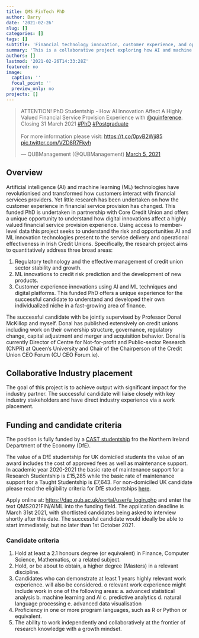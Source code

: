 ```yaml
---
title: QMS FinTech PhD
author: Barry
date: '2021-02-26'
slug: []
categories: []
tags: []
subtitle: 'Financial technology innovation, customer experience, and operational performance'
summary: 'This is a collaborative project exploring how AI and machine learning impacts the credit unions.  The project is fully-funded by a Northern Ireland DfE CAST studentship, worth approximately £28,000 per annum gross.'
authors: []
lastmod: '2021-02-26T14:33:28Z'
featured: no
image:
  caption: ''
  focal_point: ''
  preview_only: no
projects: []
---
```


<blockquote class="twitter-tweet"><p lang="en" dir="ltr">ATTENTION! PhD Studentship - How AI Innovation Affect A Highly Valued Financial Service Provision Experience with <a href="https://twitter.com/quinference?ref_src=twsrc%5Etfw">@quinference</a>. Closing 31 March 2021 <a href="https://twitter.com/hashtag/PhD?src=hash&amp;ref_src=twsrc%5Etfw">#PhD</a> <a href="https://twitter.com/hashtag/Postgraduate?src=hash&amp;ref_src=twsrc%5Etfw">#Postgraduate</a><br><br>For more information please visit: <a href="https://t.co/0pvB2Wji85">https://t.co/0pvB2Wji85</a> <a href="https://t.co/VZD8R7Fkyh">pic.twitter.com/VZD8R7Fkyh</a></p>&mdash; QUBManagement (@QUBManagement) <a href="https://twitter.com/QUBManagement/status/1367848645178097672?ref_src=twsrc%5Etfw">March 5, 2021</a></blockquote> <script async src="https://platform.twitter.com/widgets.js" charset="utf-8"></script>

## Overview
Artificial intelligence (AI) and machine learning (ML) technologies have revolutionised and transformed how customers interact with financial services providers. Yet little research has been undertaken on how the customer experience in financial service provision has changed. This funded PhD is undertaken in partnership with Core Credit Union and offers a unique opportunity to understand how digital innovations affect a highly valued financial service provision experience. Using access to member-level data this project seeks to understand the risk and opportunities AI and ML innovation technologies present to the service delivery and operational effectiveness in Irish Credit Unions. Specifically, the research project aims to quantitatively address three broad areas:
1.	Regulatory technology and the effective management of credit union sector stability and growth.
2.	ML innovations to credit risk prediction and the development of new products.
3.	Customer experience innovations using AI and ML techniques and digital platforms.
This funded PhD offers a unique experience for the successful candidate to understand and developed their own individualized niche in a fast-growing area of finance.

The successful candidate with be jointly supervised by Professor Donal McKillop and myself. Donal has published extensively on credit unions including work on their ownership structure, governance, regulatory change, capital adjustment and merger and acquisition behavior. Donal is currently Director of Centre for Not-for-profit and Public-sector Research (CNPR) at Queen’s University and Chair of the Chairperson of the Credit Union CEO Forum (CU CEO Forum.ie).

## Collaborative Industry placement
The goal of this project is to achieve output with significant impact for the industry partner. The successful candidate will liaise closely with key industry stakeholders and have direct industry experience via a work placement.


## Funding and candidate criteria
The position is fully funded by a [CAST studentship](https://www.nidirect.gov.uk/articles/co-operative-awards-science-and-technology) fro the Northern Ireland Department of the Economy (DfE).

The value of a DfE studentship for UK domiciled students the value of an award includes the cost of approved fees as well as maintenance support. In academic year 2020-2021 the basic rate of maintenance support for a Research Studentship is £15,285 while the basic rate of maintenance support for a Taught Studentship is  £7,643. For non-domiciled UK candidate please read the eligibility criteria for  DfE studentships [here](https://www.nidirect.gov.uk/articles/department-economy-studentships).

Apply online at: https://dap.qub.ac.uk/portal/user/u_login.php and enter the text QMS2021FIN/AIML into the funding field.  The application deadline is March 31st 2021, with shortlisted candidates being asked to interview shortly after this date.  The successful candidate would ideally be able to start immediately, but no later than 1st October 2021.

### Candidate criteria
1.	Hold at least a 2.1 honours degree (or equivalent) in Finance, Computer Science, Mathematics, or a related subject.
2.	Hold, or be about to obtain, a higher degree (Masters) in a relevant discipline.
3.	Candidates who can demonstrate at least 1 years highly relevant work experience. will also be considered.
o	relevant work experience might include work in one of the following areas:
a.	advanced statistical analysis
b.	machine learning and AI
c.	predictive analytics
d.	natural language processing
e.	advanced data visualisation
4.	Proficiency in one or more program languages, such as R or Python or equivalent.
5.	The ability to work independently and collaboratively at the frontier of research knowledge with a growth mindset.


